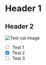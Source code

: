 # Header 1
## Header 2

![Test cat image](https://t4.ftcdn.net/jpg/00/97/58/97/360_F_97589769_t45CqXyzjz0KXwoBZT9PRaWGHRk5hQqQ.jpg)

- [ ] Test 1
- [x] Test 2
- [ ] Test 3